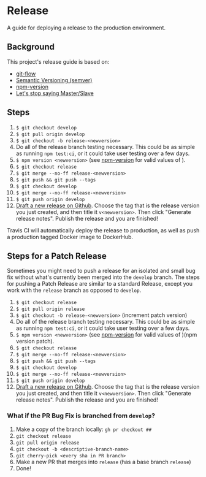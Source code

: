 # Release

A guide for deploying a release to the production environment.

## Background
This project's release guide is based on:
* [git-flow](https://nvie.com/posts/a-successful-git-branching-model/)
* [Semantic Versioning (semver)](https://semver.org/)
* [npm-version](https://docs.npmjs.com/cli/version)
* [Let's stop saying Master/Slave](https://medium.com/@mikebroberts/let-s-stop-saying-master-slave-10f1d1bf34df)

## Steps
1. `$ git checkout develop`
2. `$ git pull origin develop`
3. `$ git checkout -b release-<newversion>`
4. Do all of the release branch testing necessary. This could be as simple as running `npm test:ci`, or it could take user testing over a few days. 
5. `$ npm version <newversion>` (see [npm-version](https://docs.npmjs.com/cli/version) for valid values of <newversion>).
6. `$ git checkout release`
7. `$ git merge --no-ff release-<newversion>`
8. `$ git push && git push --tags`
9. `$ git checkout develop`
10. `$ git merge --no-ff release-<newversion>`
11. `$ git push origin develop`
12. [Draft a new release on Github](https://github.com/processing/p5.js-web-editor/releases/new). Choose the tag that is the release version you just created, and then title it `v<newversion>`. Then click "Generate release notes". Publish the release and you are finished!

Travis CI will automatically deploy the release to production, as well as push a production tagged Docker image to DockerHub.


## Steps for a Patch Release
Sometimes you might need to push a release for an isolated and small bug fix without what's currently been merged into the `develop` branch. The steps for pushing a Patch Release are similar to a standard Release, except you work with the `release` branch as opposed to `develop`.

1. `$ git checkout release`
2. `$ git pull origin release`
3. `$ git checkout -b release-<newversion>` (increment patch version)
4. Do all of the release branch testing necessary. This could be as simple as running `npm test:ci`, or it could take user testing over a few days.
5. `$ npm version <newversion>` (see [npm-version](https://docs.npmjs.com/cli/version) for valid values of )(npm version patch).
6. `$ git checkout release`
7. `$ git merge --no-ff release-<newversion>`
8. `$ git push && git push --tags`
9. `$ git checkout develop`
10. `$ git merge --no-ff release-<newversion>`
11. `$ git push origin develop`
12. [Draft a new release on Github](https://github.com/processing/p5.js-web-editor/releases/new). Choose the tag that is the release version you just created, and then title it `v<newversion>`. Then click "Generate release notes". Publish the release and you are finished!

### What if the PR Bug Fix is branched from `develop`?

1. Make a copy of the branch locally: `gh pr checkout ##`
2. `git checkout release`
3. `git pull origin release`
4. `git checkout -b <descriptive-branch-name>`
5. `git cherry-pick <every sha in PR branch>`
6. Make a new PR that merges into `release` (has a base branch `release`)
7. Done!
